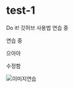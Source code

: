 # test-1
Do it! 깃허브 사용법 연습 중

연습 중

으아아

수정함

![이미지연습](http://webguru.dothome.co.kr/images/first.jpg)

